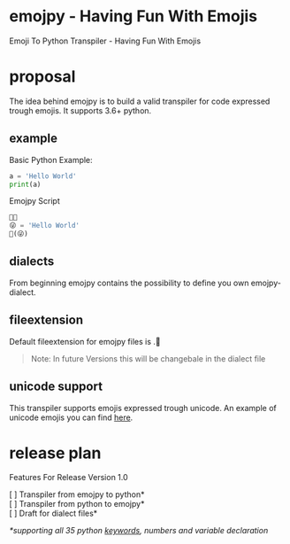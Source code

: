 # emojpy - Having Fun With Emojis
Emoji To Python Transpiler - Having Fun With Emojis

# proposal
The idea behind emojpy is to build a valid transpiler for code expressed trough emojis. It supports 3.6+ python.

## example
Basic Python Example:

```py
a = 'Hello World'
print(a)
```

Emojpy Script
```py
🔑😜
😜 = 'Hello World'
📣(😜)
```

## dialects
From beginning emojpy contains the possibility to define you own emojpy-dialect. 

## fileextension
Default fileextension for emojpy files is .💎

> Note: In future Versions this will be changebale in the dialect file

## unicode support
This transpiler supports emojis expressed trough unicode. An example of unicode emojis you can find [here](https://unicode.org/emoji/charts/full-emoji-list.html).

# release plan
Features For Release Version 1.0

[ ] Transpiler from emojpy to python*<br> 
[ ] Transpiler from python to emojpy*<br>
[ ] Draft for dialect files*<br>

*\*supporting all 35 python [keywords](https://docs.python.org/3.7/reference/lexical_analysis.html#keywords), numbers and variable declaration*
